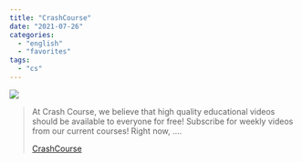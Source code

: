 ```yaml
---
title: "CrashCourse"
date: "2021-07-26"
categories: 
  - "english"
  - "favorites"
tags: 
  - "cs"
---
```


![](https://yt3.ggpht.com/ytc/AKedOLTvu1OUcurcqfbPStA-6PEj0Uki1OnnYowr3nwpxw=s176-c-k-c0x00ffffff-no-rj)

> At Crash Course, we believe that high quality educational videos should be available to everyone for free! Subscribe for weekly videos from our current courses! Right now, ....
> 
> [CrashCourse](https://www.youtube.com/user/crashcourse/playlists)

